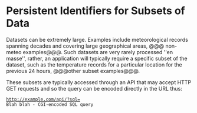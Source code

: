 Persistent Identifiers for Subsets of Data
==========================================
Datasets can be extremely large. Examples include meteorological records spanning decades and covering large geographical areas, @@@ non-meteo examples@@@. Such datasets are very rarely processed ''en masse'', rather, an application will typically require a specific subset of the dataset, such as the temperature records for a particular location for the previous 24 hours, @@@other subset examples@@@.

These subsets are typically accessed through an API that may accept HTTP GET requests and so the query can be encoded directly in the URL thus:

<code>http://example.com/api/?sql= Blah blah - CGI-encoded SQL query</code>
